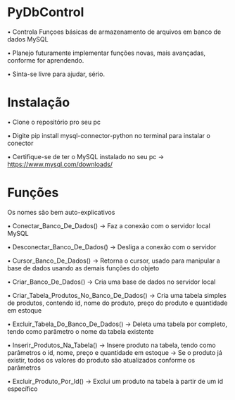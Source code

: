 # PyDbControl
 • Controla Funçoes básicas de armazenamento de arquivos em banco de dados MySQL
 
 • Planejo futuramente implementar funções novas, mais avançadas, conforme for aprendendo.

 • Sinta-se livre para ajudar, sério.
 
# Instalação
 • Clone o repositório pro seu pc

 • Digite pip install mysql-connector-python no terminal para instalar o conector

 • Certifique-se de ter o MySQL instalado no seu pc → https://www.mysql.com/downloads/

# Funções
Os nomes são bem auto-explicativos 

 • Conectar_Banco_De_Dados() 
   → Faz a conexão com o servidor local MySQL

 • Desconectar_Banco_De_Dados()
   → Desliga a conexão com o servidor

 • Cursor_Banco_De_Dados()
   → Retorna o cursor, usado para manipular a base de dados usando as demais funções do objeto

 • Criar_Banco_De_Dados()
   → Cria uma base de dados no servidor local

 • Criar_Tabela_Produtos_No_Banco_De_Dados()
   → Cria uma tabela simples de produtos, contendo id, nome do produto, preço do produto e quantidade em estoque

 • Excluir_Tabela_Do_Banco_De_Dados()
   → Deleta uma tabela por completo, tendo como parâmetro o nome da tabela existente

 • Inserir_Produtos_Na_Tabela()
   → Insere produto na tabela, tendo como parâmetros o id, nome, preço e quantidade em estoque
   → Se o produto já existir, todos os valores do produto são atualizados conforme os parâmetros

 • Excluir_Produto_Por_Id()
   → Exclui um produto na tabela à partir de um id específico



 
  